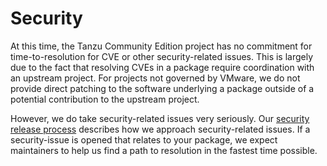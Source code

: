 # Security

At this time, the Tanzu Community Edition project has no commitment for
time-to-resolution for CVE or other security-related issues. This is largely due
to the fact that resolving CVEs in a package require coordination with an
upstream project. For projects not governed by VMware, we do not provide direct
patching to the software underlying a package outside of a potential
contribution to the upstream project.

However, we do take security-related issues very seriously. Our [security
release
process](https://github.com/vmware-tanzu/community-edition/blob/main/SECURITY.md)
describes how we approach security-related issues. If a security-issue is opened
that relates to your package, we expect maintainers to help us find a path to
resolution in the fastest time possible.
